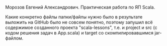 Морозов Евгений Александрович. Практическая работа по ЯП Scala.

Какие конкретно файлы папки/файлы нужно было в результате выложить на GitHub было не совсем понятно, поэтому запушил всё содержимое созданного проекта "scala-lessons",
т.е. и project и src (с кодом решения задач в App.scala) и target со скомпилировавшимся jar-файлом.
